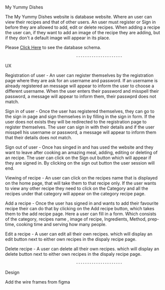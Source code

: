 My Yummy Dishes

The My Yummy Dishes website is database website. Where an user can view their recipes and that of other users. An user must
register or Sign in before they are allowed to add, edit or delete recipes. When adding a recipe the user can, if they want to 
add an image of the recipe they are adding, but if they don't a default image will appear in its place.

Please <a href="">Click Here</a> to see the database schema.

                                    ---------------------

UX

Registration of user - An user can register themselves by the registration page where they are ask for an username and password.
                       If an username is already registered an message will appear to inform the user to choose a different 
                       username. When the user enters their password and misspell their password, a message will appear to inform 
                       them, their passwprd does not match.

Sign in of user - Once the user has registered themselves, they can go to the sign in page and sign themselves in by filling in the
                  sign in form. If the user does not exists they will be redirected to the registration page to register themselves.
                  The user can sign in with their details and if the user misspell his username or password, a message will appear 
                  to inform them that their details does not match.

Sign out of user - Once has singed in and has used the website and they want to leave after cooking an amazing meal, adding, editing
                   or deleting of an recipe. The user can click on the Sign out button which will appear if they are signed in.
                   By clicking on the sign out button the user session will end.

Viewing of recipe - An user can click on the recipes name that is displayed on the home page, that will take them to that recipe only.
                    If the user wants to view any other recipe they need to click on the Category and all the recipes under that category
                    will appear on the category recipe page.

Add a recipe - Once the user has signed in and wants to add their favourite recipe their can do that by clicking on the Add recipe button, which 
               takes them to the add recipe page. Here a user can fill in a form. Which consists of the category, recipes name , image of recipe,
               Ingredients, Method, prep-time, cooking time and serving how many people.

Edit a recipe - A user can edit all their own recipes. which will display an edit button next to either own recipes
                in the dispaly recipe page.

Delete recipe - A user can delete all their own recipes. which will display an delete button next to either own recipes
                in the dispaly recipe page.

                                    ---------------------   

Design

Add the wire frames from figma